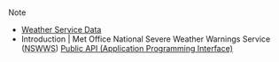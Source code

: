 <br>

> [!NOTE]
> * [Weather Service Data](https://www.metoffice.gov.uk/binaries/content/assets/metofficegovuk/pdf/data/pwms_nswws.pdf)
> * Introduction | Met Office National Severe Weather Warnings Service (<abbr title="National Severe Weather Warnings Service">NSWWS</abbr>) [Public API (Application Programming Interface)](https://metoffice.github.io/nswws-public-api/)

<br>
<br>

<br>
<br>

<br>
<br>

<br>
<br>